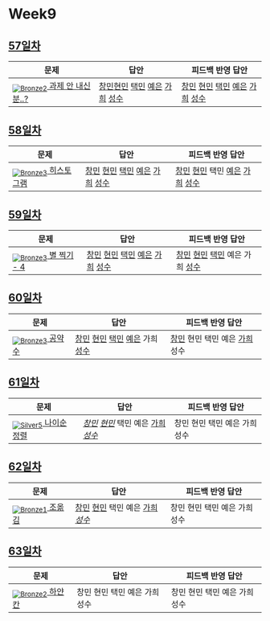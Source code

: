 [Unrated]: https://user-images.githubusercontent.com/33937365/126247607-85783912-c11a-4d50-ac36-8cc7dcb75cd2.png
[Bronze5]: https://user-images.githubusercontent.com/33937365/126247611-e362d727-17a4-4737-a232-5827e185ab7c.png
[Bronze4]: https://user-images.githubusercontent.com/33937365/126247612-89cbc675-e1d4-43a2-950b-1cb014dca697.png
[Bronze3]: https://user-images.githubusercontent.com/33937365/126247613-b8408610-7bc4-40f8-804f-a30a45ddbb68.png
[Bronze2]: https://user-images.githubusercontent.com/33937365/126247614-d85dc6ff-a520-4c00-82bd-eb593b156bd8.png
[Bronze1]: https://user-images.githubusercontent.com/33937365/126247616-04b2ab30-9891-4b7b-8cb4-38e99b97e834.png
[Silver5]: https://user-images.githubusercontent.com/33937365/126247618-38c5c905-672b-4d75-808e-8a7d45ea577d.png
[Silver4]: https://user-images.githubusercontent.com/33937365/126247620-ba2d1b96-b0aa-4b88-80c5-71569c69bbc3.png
[Silver3]: https://user-images.githubusercontent.com/33937365/126247621-1b55b7f4-3a79-4348-8a63-f00c1813853e.png
[Silver2]: https://user-images.githubusercontent.com/33937365/126247622-a83b30a9-6618-4593-b775-6f6730afd3f6.png
[Silver1]: https://user-images.githubusercontent.com/33937365/126247625-8d82f8ab-6f95-4ef8-a243-be31f548596e.png

# Week9

## [57일차](Day57)

| 문제                 | 답안 | 피드백 반영 답안 |
| -------------------- | ---- | ---------------- |
| [<sub>![Bronze2]</sub>  과제 안 내신 분..?](https://www.acmicpc.net/problem/5597) | [창민](Day57/kcm_5597.java)[현민](Day57/shm_5597.java) [택민](Day57/jtm_5597.java) [예은](Day57/lye_5597.py) [가희](Day57/kkh_5597.py) [성수](Day57/ass_5597.java) | [창민](Day57/kcm_5597.java) [현민](Day57/shm_5597.java) [택민](Day57/jtm_5597.java) [예은](Day57/lye_5597.py) [가희](Day57/kkh_5597.py) [성수](Day57/ass_5597.java)             |

## [58일차](Day58)

| 문제                 | 답안 | 피드백 반영 답안 |
| -------------------- | ---- | ---------------- |
| [<sub>![Bronze3]</sub> 히스토그램](https://www.acmicpc.net/problem/13752) | [창민](Day58/kcm_13752.java) [현민](Day58/shm_13752.java) [택민](Day58/jtm_13752.java) [예은](Day58/lye_13752.py) [가희](Day58/kkh_13752.py) [성수](Day58/ass_13752.java) | [창민](Day58/kcm_13752.java) [현민](Day58/shm_13752.java) 택민 [예은](Day58/lye_13752.py) [가희](Day58/kkh_13752.py) [성수](Day58/ass_13752.java)             |

## [59일차](Day59)

| 문제                 | 답안 | 피드백 반영 답안 |
| -------------------- | ---- | ---------------- |
| [<sub>![Bronze3]</sub> 별 찍기 - 4](https://www.acmicpc.net/problem/2441) | [창민](Day59/kcm_2441.java) [현민](Day59/shm_2441.java) [택민](Day59/jtm_2441.java) [예은](Day59/lye_2441.py) [가희](Day59/kkh_2441.py) [성수](Day59/ass_2441.java) | [창민](Day59/kcm_2441.java) [현민](Day59/shm_2441.java) [택민](Day59/jtm_2441.java) 예은 가희 [성수](Day59/ass_2441.java)             |

## [60일차](Day60)

| 문제                 | 답안 | 피드백 반영 답안 |
| -------------------- | ---- | ---------------- |
| [<sub>![Bronze3]</sub> 공약수](https://www.acmicpc.net/problem/5618) | [창민](Day60/kcm_5618.java) [현민](Day60/shm_5618.java) [택민](Day60/jtm_5618.java) [예은](Day60/lye_5618.py) 가희 [성수](Day60/ass_5618.java) | [창민](Day60/kcm_5618.java) 현민 택민 예은 [가희](Day60/kkh_5618.py) 성수             |

## [61일차](Day61)

| 문제                 | 답안 | 피드백 반영 답안 |
| -------------------- | ---- | ---------------- |
| [<sub>![Silver5]</sub> 나이순 정렬](https://www.acmicpc.net/problem/10814) | *[창민](Day61/kcm_10814.java)* *[현민](Day61/shm_10814.java)* 택민 예은 [가희](Day61/kkh_10814.py) *[성수](Day61/ass_10814.java)* | 창민 현민 택민 예은 가희 성수             |

## [62일차](Day62)

| 문제                 | 답안 | 피드백 반영 답안 |
| -------------------- | ---- | ---------------- |
| [<sub>![Bronze1]</sub> 조옮김](https://www.acmicpc.net/problem/4732) | [창민](Day62/kcm_4732.java) [현민](Day62/shm_4732.java) 택민 예은 [가희](Day62/kkh_4732.py) *[성수](Day62/ass_4732.java)* | 창민 현민 택민 예은 가희 성수             |

## [63일차](Day63)

| 문제                 | 답안 | 피드백 반영 답안 |
| -------------------- | ---- | ---------------- |
| [<sub>![Bronze2]</sub> 하얀 칸](https://www.acmicpc.net/problem/1100) | 창민 현민 택민 예은 가희 성수 | 창민 현민 택민 예은 가희 성수             |
